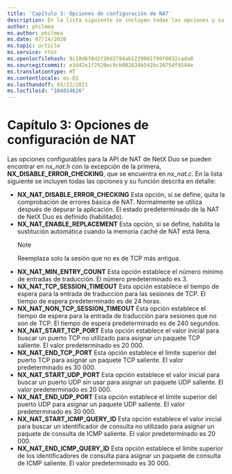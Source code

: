 ```yaml
---
title: 'Capítulo 3: Opciones de configuración de NAT'
description: En la lista siguiente se incluyen todas las opciones y su función descrita en detalle
author: philmea
ms.author: philmea
ms.date: 07/14/2020
ms.topic: article
ms.service: rtos
ms.openlocfilehash: 9c10d6f0d2f36d2794ab1229081799f0032cada8
ms.sourcegitcommit: e3d42e1f2920ec9cb002634b542bc20754f9544e
ms.translationtype: HT
ms.contentlocale: es-ES
ms.lasthandoff: 03/22/2021
ms.locfileid: "104814626"
---
```

# <a name="chapter-3---nat-configuration-options"></a>Capítulo 3: Opciones de configuración de NAT

Las opciones configurables para la API de NAT de NetX Duo se pueden encontrar en *nx_nat.h* con la excepción de la primera, **NX_DISABLE_ERROR_CHECKING**, que se encuentra en *nx_nat.c*. En la lista siguiente se incluyen todas las opciones y su función descrita en detalle:

- **NX_NAT_DISABLE_ERROR_CHECKING** Esta opción, si se define, quita la comprobación de errores básica de NAT. Normalmente se utiliza después de depurar la aplicación. El estado predeterminado de la NAT de NetX Duo es definido (habilitado).
- **NX_NAT_ENABLE_REPLACEMENT** Esta opción, si se define, habilita la sustitución automática cuando la memoria caché de NAT está llena.
  > [!NOTE]
  > Reemplaza solo la sesión que no es de TCP más antigua.
- **NX_NAT_MIN_ENTRY_COUNT** Esta opción establece el número mínimo de entradas de traducción. El número predeterminado es 3.
- **NX_NAT_TCP_SESSION_TIMEOUT** Esta opción establece el tiempo de espera para la entrada de traducción para las sesiones de TCP. El tiempo de espera predeterminado es de 24 horas.
- **NX_NAT_NON_TCP_SESSION_TIMEOUT** Esta opción establece el tiempo de espera para la entrada de traducción para sesiones que no son de TCP. El tiempo de espera predeterminado es de 240 segundos.
- **NX_NAT_START_TCP_PORT** Esta opción establece el valor inicial para buscar un puerto TCP no utilizado para asignar un paquete TCP saliente. El valor predeterminado es 20 000.
- **NX_NAT_END_TCP_PORT** Esta opción establece el límite superior del puerto TCP para asignar un paquete TCP saliente. El valor predeterminado es 30 000.
- **NX_NAT_START_UDP_PORT** Esta opción establece el valor inicial para buscar un puerto UDP sin usar para asignar un paquete UDP saliente. El valor predeterminado es 20 000.
- **NX_NAT_END_UDP_PORT** Esta opción establece el límite superior del puerto UDP para asignar un paquete UDP saliente. El valor predeterminado es 30 000.
- **NX_NAT_START_ICMP_QUERY_ID** Esta opción establece el valor inicial para buscar un identificador de consulta no utilizado para asignar un paquete de consulta de ICMP saliente. El valor predeterminado es 20 000.
- **NX_NAT_END_ICMP_QUERY_ID** Esta opción establece el límite superior de los identificadores de consulta para asignar un paquete de consulta de ICMP saliente. El valor predeterminado es 30 000.
